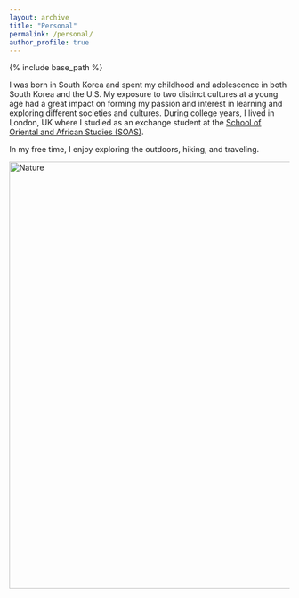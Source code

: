 ```yaml
---
layout: archive
title: "Personal"
permalink: /personal/
author_profile: true
---
```


{% include base_path %}

I was born in South Korea and spent my childhood and adolescence in both South Korea and the U.S. My exposure to two distinct cultures at a young age had a great impact on forming my passion and interest in learning and exploring different societies and cultures. During college years, I lived in London, UK where I studied as an exchange student at the [School of Oriental and African Studies (SOAS)](https://www.soas.ac.uk/). 

In my free time, I enjoy exploring the outdoors, hiking, and traveling.

<a data-flickr-embed="true" href="https://www.flickr.com/photos/194042153@N07/albums/72157719936428092" title="Nature"><img src="https://live.staticflickr.com/65535/51526400967_af5461e48f_b.jpg" width="1024" height="768" alt="Nature"></a><script async src="//embedr.flickr.com/assets/client-code.js" charset="utf-8"></script>
